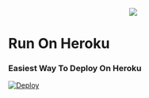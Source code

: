 

<p align="center">
  <img src="https://telegra.ph/file/50a4f6dccef4a0a29cc0d.jpg">
</p>

# Run On Heroku

### Easiest Way To Deploy On Heroku 


[![Deploy](https://www.herokucdn.com/deploy/button.svg)](https://heroku.com/deploy?template=https://github.com/KennedyProject/Naoex/)

```


